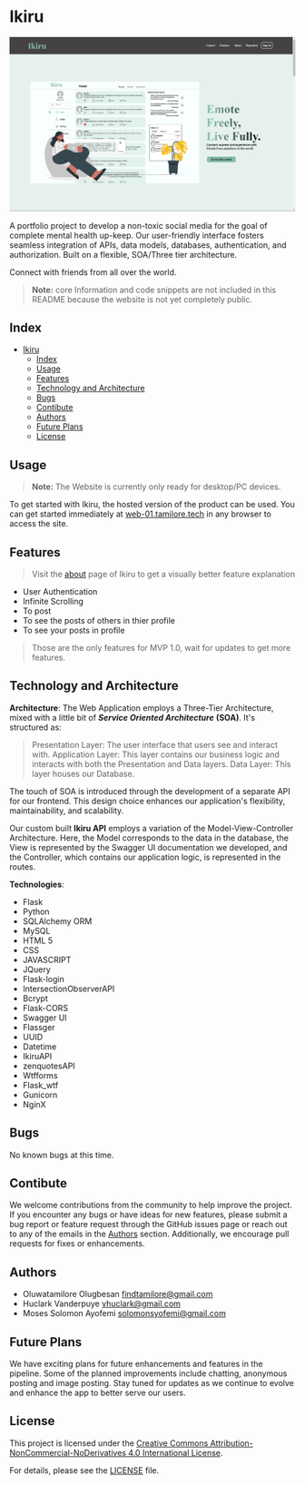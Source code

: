 # Ikiru

![About.png](web_app/static/images/about_page.png)

A portfolio project to develop a non-toxic social media for the goal of complete mental health up-keep.
Our user-friendly interface fosters seamless integration of APIs, data models, databases, authentication, and authorization. Built on a flexible, SOA/Three tier architecture.

Connect with friends from all over the world.
> **Note:** core Information and code snippets are not included in this README because the website is not yet completely public.

## Index

- [Ikiru](#ikiru)
  - [Index](#index)
  - [Usage](#usage)
  - [Features](#features)
  - [Technology and Architecture](#technology-and-architecture)
  - [Bugs](#bugs)
  - [Contibute](#contibute)
  - [Authors](#authors)
  - [Future Plans](#future-plans)
  - [License](#license)

## Usage

> **Note:** The Website is currently only ready for desktop/PC devices.

To get started with Ikiru, the hosted version of the product can be used. You can get started immediately at [web-01.tamilore.tech](http://web-01.tamilore.tech) in any browser to access the site.

## Features

> Visit the [about](http://web-01.tamilore.tech/about) page of Ikiru to get a visually better feature explanation

- User Authentication
- Infinite Scrolling
- To post
- To see the posts of others in thier profile
- To see your posts in profile

> Those are the only features for MVP 1.0, wait for updates to get more features.

## Technology and Architecture

**Architecture**:
The Web Application employs a Three-Tier Architecture, mixed with a little bit of ***Service Oriented Architecture*** **(SOA)**. It's structured as:

> Presentation Layer: The user interface that users see and interact with.
> Application Layer: This layer contains our business logic and interacts with both the Presentation and Data layers.
> Data Layer: This layer houses our Database.

The touch of SOA is introduced through the development of a separate API for our frontend. This design choice enhances our application's flexibility, maintainability, and scalability.

Our custom built **Ikiru API** employs a variation of the Model-View-Controller Architecture. Here, the Model corresponds to the data in the database, the View is represented by the Swagger UI documentation we developed, and the Controller, which contains our application logic, is represented in the routes.

**Technologies**:

- Flask
- Python
- SQLAlchemy ORM
- MySQL
- HTML 5
- CSS
- JAVASCRIPT
- JQuery
- Flask-login
- IntersectionObserverAPI
- Bcrypt
- Flask-CORS
- Swagger UI
- Flassger
- UUID
- Datetime
- IkiruAPI
- zenquotesAPI
- Wtfforms
- Flask_wtf
- Gunicorn
- NginX

## Bugs

No known bugs at this time.

## Contibute

We welcome contributions from the community to help improve the project. If you encounter any bugs or have ideas for new features, please submit a bug report or feature request through the GitHub issues page or reach out to any of the emails in the [Authors](#authors) section. Additionally, we encourage pull requests for fixes or enhancements.

## Authors

- Oluwatamilore Olugbesan <findtamilore@gmail.com>
- Huclark Vanderpuye <vhuclark@gmail.com>
- Moses Solomon Ayofemi <solomonsyofemi@gmail.com>

## Future Plans

We have exciting plans for future enhancements and features in the pipeline. Some of the planned improvements include chatting, anonymous posting and  image posting. Stay tuned for updates as we continue to evolve and enhance the app to better serve our users.

## License

This project is licensed under the [Creative Commons Attribution-NonCommercial-NoDerivatives 4.0 International License](https://creativecommons.org/licenses/by-nc-nd/4.0/).

For details, please see the [LICENSE](LICENSE) file.
